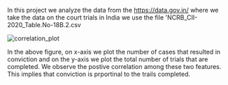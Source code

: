 
In this project we analyze the data from the https://data.gov.in/ where we take the data on the court trials in India we use the file 'NCRB_CII-2020_Table.No-18B.2.csv

![correlation_plot](https://user-images.githubusercontent.com/42039091/190857275-ce96501a-9708-402e-8a43-629eb6302424.png)

In the above figure, on x-axis we plot the number of cases that resulted in conviction and on the y-axis we plot the total number of trials that are completed.
We observe the postive correlation among these two features. This implies that conviction is prportinal to the trails completed.

